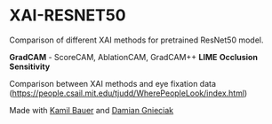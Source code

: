# XAI-RESNET50
Comparison of different XAI methods for pretrained ResNet50 model.

**GradCAM** - ScoreCAM, AblationCAM, GradCAM++
**LIME**
**Occlusion Sensitivity**

Comparison between XAI methods and eye fixation data (https://people.csail.mit.edu/tjudd/WherePeopleLook/index.html)

Made with [Kamil Bauer](https://github.com/bauerkamil) and [Damian Gnieciak](https://github.com/Damian0401)
